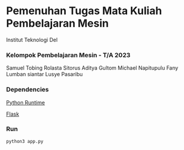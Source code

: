 # Pemenuhan Tugas Mata Kuliah Pembelajaran Mesin
Institut Teknologi Del

### Kelompok Pembelajaran Mesin - T/A 2023
Samuel Tobing
Rolasta Sitorus
Aditya Gultom
Michael Napitupulu
Fany Lumban siantar
Lusye Pasaribu


### Dependencies

[Python Runtime](https://www.python.org/downloads/)

[Flask](https://flask.palletsprojects.com/en/2.3.x/installation/)

### Run
`python3 app.py`
